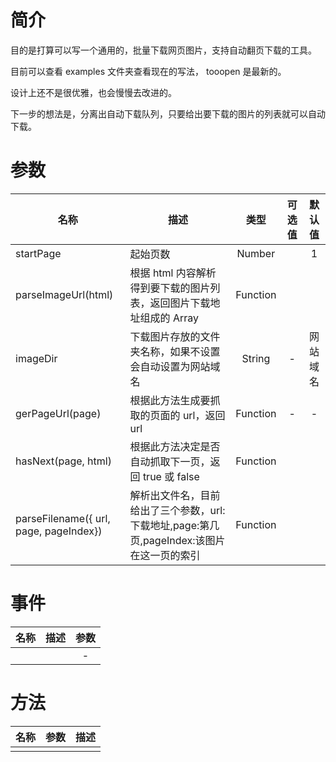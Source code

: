 # 简介

目的是打算可以写一个通用的，批量下载网页图片，支持自动翻页下载的工具。

目前可以查看 examples 文件夹查看现在的写法， tooopen 是最新的。

设计上还不是很优雅，也会慢慢去改进的。

下一步的想法是，分离出自动下载队列，只要给出要下载的图片的列表就可以自动下载。

# 参数

| 名称                                   | 描述                                                                                      |   类型   | 可选值 |  默认值  |
| -------------------------------------- | ----------------------------------------------------------------------------------------- | :------: | :----: | :------: |
| startPage                              | 起始页数                                                                                  |  Number  |        |    1     |
| parseImageUrl(html)                    | 根据 html 内容解析得到要下载的图片列表，返回图片下载地址组成的 Array                      | Function |
| imageDir                               | 下载图片存放的文件夹名称，如果不设置会自动设置为网站域名                                  |  String  |   -    | 网站域名 |
| gerPageUrl(page)                       | 根据此方法生成要抓取的页面的 url，返回 url                                                | Function |   -    |    -     |
| hasNext(page, html)                    | 根据此方法决定是否自动抓取下一页，返回 true 或 false                                      | Function |
| parseFilename({ url, page, pageIndex}) | 解析出文件名，目前给出了三个参数，url:下载地址,page:第几页,pageIndex:该图片在这一页的索引 | Function |

# 事件

| 名称 | 描述 | 参数 |
| ---- | ---- | :--: |
|      |      |  -   |

# 方法

| 名称 | 参数 | 描述 |
| ---- | ---- | ---- |
|      |      |      |
